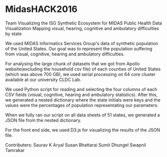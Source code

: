 # MidasHACK2016
Team 
Visualizing the ISG Synthetic Ecosystem for MIDAS Public Health Data Visualization
Mapping visual, hearing, cognitive and ambulatory difficulties by state

We used MIDAS Informatics Services Group's data of synthetic population of the United States. Our goal was to represent the population suffering from visual, cognitive, hearing and ambulatory difficulties.

For analysing the large chunk of datasets that we got from Apollo website(excluding the household csv file) of each counties of United States (which was above 700 GB), we used serial processing on 64 core cluster available at our university CLDC Lab.

We used Python script for reading and selecting the four columns of each CSV fields (visual, cognitive, hearing and ambulatory statistics). After this, we generated a nested dictionary where the state initials were keys and the values were the percentages of population representating our parameters.

When we fully ran our script on all data sheets of 51 states, we generated a JSON file from the nested dictionary.

For the front end side, we used D3.js for visualizing the results of the JSON file.


Contributers:
Saurav K Aryal
Susan Bhattarai
Sumit Dhungel
Swapnil Tamrakar
